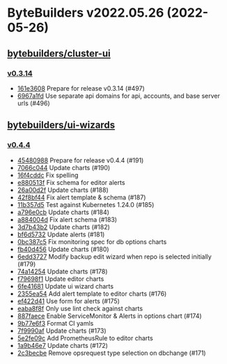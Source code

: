 # ByteBuilders v2022.05.26 (2022-05-26)


## [bytebuilders/cluster-ui](https://github.com/bytebuilders/cluster-ui)

### [v0.3.14](https://github.com/bytebuilders/cluster-ui/releases/tag/v0.3.14)

- [161e3608](https://github.com/bytebuilders/cluster-ui/commit/161e3608) Prepare for release v0.3.14 (#497)
- [6967a1fd](https://github.com/bytebuilders/cluster-ui/commit/6967a1fd) Use separate api domains for api, accounts, and base server urls (#496)



## [bytebuilders/ui-wizards](https://github.com/bytebuilders/ui-wizards)

### [v0.4.4](https://github.com/bytebuilders/ui-wizards/releases/tag/v0.4.4)

- [45480988](https://github.com/bytebuilders/ui-wizards/commit/45480988) Prepare for release v0.4.4 (#191)
- [7066c044](https://github.com/bytebuilders/ui-wizards/commit/7066c044) Update charts (#190)
- [16f4cddc](https://github.com/bytebuilders/ui-wizards/commit/16f4cddc) Fix spelling
- [e880513f](https://github.com/bytebuilders/ui-wizards/commit/e880513f) Fix schema for editor alerts
- [26a00d2f](https://github.com/bytebuilders/ui-wizards/commit/26a00d2f) Update charts (#188)
- [42f8bf44](https://github.com/bytebuilders/ui-wizards/commit/42f8bf44) Fix alert template & schema (#187)
- [11b357d5](https://github.com/bytebuilders/ui-wizards/commit/11b357d5) Test against Kubernetes 1.24.0 (#185)
- [a796e0cb](https://github.com/bytebuilders/ui-wizards/commit/a796e0cb) Update charts (#184)
- [a884004d](https://github.com/bytebuilders/ui-wizards/commit/a884004d) Fix alert schema (#183)
- [3d7b43b2](https://github.com/bytebuilders/ui-wizards/commit/3d7b43b2) Update charts (#182)
- [bf6d5732](https://github.com/bytebuilders/ui-wizards/commit/bf6d5732) Update alerts (#181)
- [0bc387c5](https://github.com/bytebuilders/ui-wizards/commit/0bc387c5) Fix monitoring spec for db options charts
- [fb40d456](https://github.com/bytebuilders/ui-wizards/commit/fb40d456) Update charts (#180)
- [6edd3727](https://github.com/bytebuilders/ui-wizards/commit/6edd3727) Modify backup edit wizard when repo is selected initially (#179)
- [74a14254](https://github.com/bytebuilders/ui-wizards/commit/74a14254) Update charts (#178)
- [f79698f1](https://github.com/bytebuilders/ui-wizards/commit/f79698f1) Update editor charts
- [6fe41681](https://github.com/bytebuilders/ui-wizards/commit/6fe41681) Update ui wizard charts
- [2355ea54](https://github.com/bytebuilders/ui-wizards/commit/2355ea54) Add alert template to editor charts (#176)
- [ef422d41](https://github.com/bytebuilders/ui-wizards/commit/ef422d41) Use form for alerts (#175)
- [eaba8f8f](https://github.com/bytebuilders/ui-wizards/commit/eaba8f8f) Only use lint check against charts
- [887faece](https://github.com/bytebuilders/ui-wizards/commit/887faece) Enable ServiceMonitor & Alerts in options chart (#174)
- [9b77e6f3](https://github.com/bytebuilders/ui-wizards/commit/9b77e6f3) Format CI yamls
- [7f9990af](https://github.com/bytebuilders/ui-wizards/commit/7f9990af) Update charts (#173)
- [5e2fe09c](https://github.com/bytebuilders/ui-wizards/commit/5e2fe09c) Add PrometheusRule to editor charts
- [1a9b46e7](https://github.com/bytebuilders/ui-wizards/commit/1a9b46e7) Update charts (#172)
- [2c3becbe](https://github.com/bytebuilders/ui-wizards/commit/2c3becbe) Remove opsrequest type selection on dbchange (#171)



